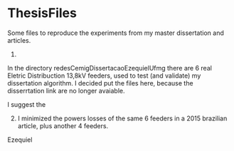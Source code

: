 # ThesisFiles
Some files to reproduce the experiments from my master dissertation and articles.

1. 
In the directory redesCemigDissertacaoEzequielUfmg there are 6 real Eletric Distribuction 13,8kV feeders, used to test (and validate) my dissertation algorithm. I decided put the files here, because the disserrtation link are no longer avaiable.

I suggest the 

2. I minimized the powers losses of the same 6 feeders in a 2015 brazilian article, plus another 4 feeders.  

Ezequiel
